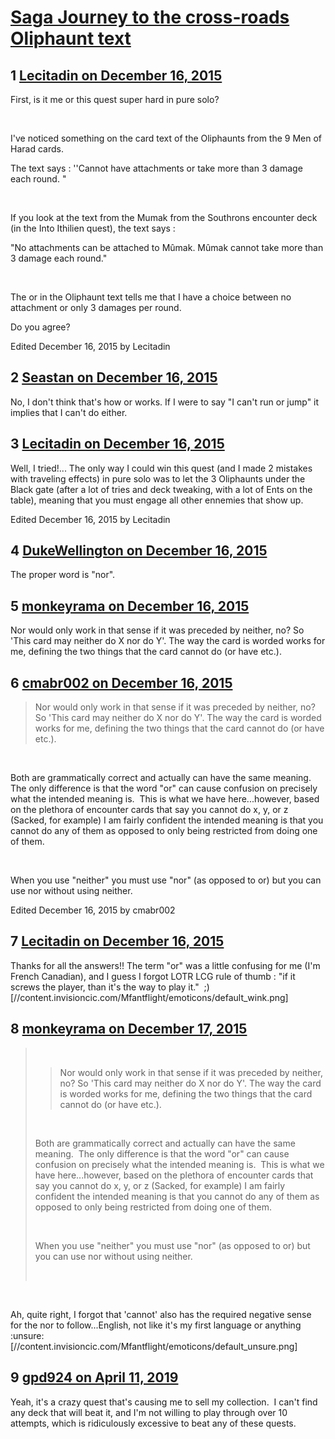 # [Saga Journey to the cross-roads Oliphaunt text](https://community.fantasyflightgames.com/topic/196028-saga-journey-to-the-cross-roads-oliphaunt-text/)

## 1 [Lecitadin on December 16, 2015](https://community.fantasyflightgames.com/topic/196028-saga-journey-to-the-cross-roads-oliphaunt-text/?do=findComment&comment=1938811)

First, is it me or this quest super hard in pure solo?

 

I've noticed something on the card text of the Oliphaunts from the 9 Men of Harad cards. 

The text says : ''Cannot have attachments or take more than 3 damage each round. "

 

If you look at the text from the Mumak from the Southrons encounter deck (in the Into Ithilien quest), the text says :

"No attachments can be attached to Mûmak. Mûmak cannot take more than 3 damage each round."

 

The or in the Oliphaunt text tells me that I have a choice between no attachment or only 3 damages per round.

Do you agree?
 

Edited December 16, 2015 by Lecitadin

## 2 [Seastan on December 16, 2015](https://community.fantasyflightgames.com/topic/196028-saga-journey-to-the-cross-roads-oliphaunt-text/?do=findComment&comment=1938881)

No, I don't think that's how or works. If I were to say "I can't run or jump" it implies that I can't do either.

## 3 [Lecitadin on December 16, 2015](https://community.fantasyflightgames.com/topic/196028-saga-journey-to-the-cross-roads-oliphaunt-text/?do=findComment&comment=1938929)

Well, I tried!... The only way I could win this quest (and I made 2 mistakes with traveling effects) in pure solo was to let the 3 Oliphaunts under the Black gate (after a lot of tries and deck tweaking, with a lot of Ents on the table), meaning that you must engage all other ennemies that show up.

Edited December 16, 2015 by Lecitadin

## 4 [DukeWellington on December 16, 2015](https://community.fantasyflightgames.com/topic/196028-saga-journey-to-the-cross-roads-oliphaunt-text/?do=findComment&comment=1939364)

The proper word is "nor".

## 5 [monkeyrama on December 16, 2015](https://community.fantasyflightgames.com/topic/196028-saga-journey-to-the-cross-roads-oliphaunt-text/?do=findComment&comment=1939477)

Nor would only work in that sense if it was preceded by neither, no? So 'This card may neither do X nor do Y'. The way the card is worded works for me, defining the two things that the card cannot do (or have etc.).

## 6 [cmabr002 on December 16, 2015](https://community.fantasyflightgames.com/topic/196028-saga-journey-to-the-cross-roads-oliphaunt-text/?do=findComment&comment=1939481)

> Nor would only work in that sense if it was preceded by neither, no? So 'This card may neither do X nor do Y'. The way the card is worded works for me, defining the two things that the card cannot do (or have etc.).

 

Both are grammatically correct and actually can have the same meaning.  The only difference is that the word "or" can cause confusion on precisely what the intended meaning is.  This is what we have here...however, based on the plethora of encounter cards that say you cannot do x, y, or z (Sacked, for example) I am fairly confident the intended meaning is that you cannot do any of them as opposed to only being restricted from doing one of them.

 

When you use "neither" you must use "nor" (as opposed to or) but you can use nor without using neither.

Edited December 16, 2015 by cmabr002

## 7 [Lecitadin on December 16, 2015](https://community.fantasyflightgames.com/topic/196028-saga-journey-to-the-cross-roads-oliphaunt-text/?do=findComment&comment=1939583)

Thanks for all the answers!! The term "or" was a little confusing for me (I'm French Canadian), and I guess I forgot LOTR LCG rule of thumb : "if it screws the player, than it's the way to play it."  ;) [//content.invisioncic.com/Mfantflight/emoticons/default_wink.png]

## 8 [monkeyrama on December 17, 2015](https://community.fantasyflightgames.com/topic/196028-saga-journey-to-the-cross-roads-oliphaunt-text/?do=findComment&comment=1940676)

>  
> 
> > Nor would only work in that sense if it was preceded by neither, no? So 'This card may neither do X nor do Y'. The way the card is worded works for me, defining the two things that the card cannot do (or have etc.).
> 
>  
> 
> Both are grammatically correct and actually can have the same meaning.  The only difference is that the word "or" can cause confusion on precisely what the intended meaning is.  This is what we have here...however, based on the plethora of encounter cards that say you cannot do x, y, or z (Sacked, for example) I am fairly confident the intended meaning is that you cannot do any of them as opposed to only being restricted from doing one of them.
> 
>  
> 
> When you use "neither" you must use "nor" (as opposed to or) but you can use nor without using neither.
> 
>  

 

Ah, quite right, I forgot that 'cannot' also has the required negative sense for the nor to follow...English, not like it's my first language or anything :unsure: [//content.invisioncic.com/Mfantflight/emoticons/default_unsure.png]

## 9 [gpd924 on April 11, 2019](https://community.fantasyflightgames.com/topic/196028-saga-journey-to-the-cross-roads-oliphaunt-text/?do=findComment&comment=3674359)

Yeah, it's a crazy quest that's causing me to sell my collection.  I can't find any deck that will beat it, and I'm not willing to play through over 10 attempts, which is ridiculously excessive to beat any of these quests.  

